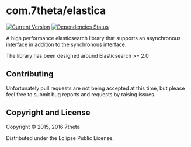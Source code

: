 # com.7theta/elastica
[![Current Version](https://img.shields.io/clojars/v/com.7theta/elastica.svg)](https://clojars.org/com.7theta/elastica)
[![Dependencies Status](https://jarkeeper.com/7theta/elastica/status.svg)](https://jarkeeper.com/7theta/elastica)

A high performance elasticsearch library that supports an asynchronous
interface in addition to the synchronous interface.

The library has been designed around Elasticsearch >= 2.0

## Contributing

Unfortunately pull requests are not being accepted at this time, but
please feel free to submit bug reports and requests by raising issues.

## Copyright and License

Copyright © 2015, 2016 7theta

Distributed under the Eclipse Public License.
